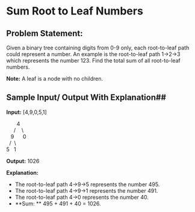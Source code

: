 # Sum Root to Leaf Numbers #

## Problem Statement: ##

Given a binary tree containing digits from 0-9 only, each root-to-leaf path could represent a number.
An example is the root-to-leaf path 1->2->3 which represents the number 123.
Find the total sum of all root-to-leaf numbers.

**Note:** A leaf is a node with no children.

## Sample Input/ Output With Explanation##

**Input:** [4,9,0,5,1] <br/>

&nbsp;&nbsp;&nbsp;&nbsp;&nbsp;&nbsp;&nbsp;4<br/>
&nbsp;&nbsp;&nbsp;&nbsp;&nbsp;/&nbsp;&nbsp;&nbsp;&nbsp;\\<br/>
&nbsp;&nbsp;&nbsp;9&nbsp;&nbsp;&nbsp;&nbsp;&nbsp;&nbsp;0<br/>
&nbsp;&nbsp;/&nbsp;&nbsp;\\<br/>
5&nbsp;&nbsp;&nbsp;1<br/>

**Output:** 1026

**Explanation:**

* The root-to-leaf path 4->9->5 represents the number 495.
* The root-to-leaf path 4->9->1 represents the number 491.
* The root-to-leaf path 4->0 represents the number 40.
* **Sum: ** 495 + 491 + 40 = 1026.